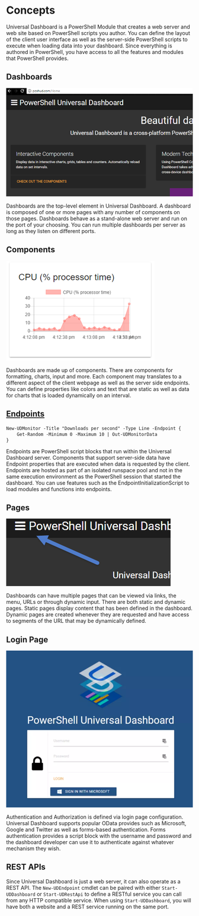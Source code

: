 # Concepts

Universal Dashboard is a PowerShell Module that creates a web server and web site based on PowerShell scripts you author. You can define the layout of the client user interface as well as the server-side PowerShell scripts to execute when loading data into your dashboard. Since everything is authored in PowerShell, you have access to all the features and modules that PowerShell provides.

## Dashboards

![](.gitbook/assets/dashboards.png)

Dashboards are the top-level element in Universal Dashboard. A dashboard is composed of one or more pages with any number of components on those pages. Dashboards behave as a stand-alone web server and run on the port of your choosing. You can run multiple dashboards per server as long as they listen on different ports.

## Components

![](.gitbook/assets/new-monitor-example-chart.png)

Dashboards are made up of components. There are components for formatting, charts, input and more. Each component may translates to a different aspect of the client webpage as well as the server side endpoints. You can define properties like colors and text that are static as well as data for charts that is loaded dynamically on an interval.

## [Endpoints](endpoints/)

```text
New-UDMonitor -Title "Downloads per second" -Type Line -Endpoint {
    Get-Random -Minimum 0 -Maximum 10 | Out-UDMonitorData
}
```

Endpoints are PowerShell script blocks that run within the Universal Dashboard server. Components that support server-side data have Endpoint properties that are executed when data is requested by the client. Endpoints are hosted as part of an isolated runspace pool and not in the same execution environment as the PowerShell session that started the dashboard. You can use features such as the EndpointInitializationScript to load modules and functions into endpoints.

## Pages

![](.gitbook/assets/hamburger-menu.png)

Dashboards can have multiple pages that can be viewed via links, the menu, URLs or through dynamic input. There are both static and dynamic pages. Static pages display content that has been defined in the dashboard. Dynamic pages are created whenever they are requested and have access to segments of the URL that may be dynamically defined.

## Login Page

![](.gitbook/assets/login-page.png)

Authentication and Authorization is defined via login page configuration. Universal Dashboard supports popular OData provides such as Microsoft, Google and Twitter as well as forms-based authentication. Forms authentication provides a script block with the username and password and the dashboard developer can use it to authenticate against whatever mechanism they wish.

## REST APIs

Since Universal Dashboard is just a web server, it can also operate as a REST API. The `New-UDEndpoint` cmdlet can be paired with either `Start-UDDashboard` or `Start-UDRestApi` to define a RESTful service you can call from any HTTP compatible service. When using `Start-UDDashboard`, you will have both a website and a REST service running on the same port.

